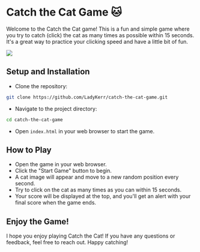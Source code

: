 # Catch the Cat Game 🐱

Welcome to the Catch the Cat game! This is a fun and simple game where you try to catch (click) the cat as many times as possible within 15 seconds. It's a great way to practice your clicking speed and have a little bit of fun.

<img src='https://github.com/user-attachments/assets/d62a4d7a-5870-4608-b006-518d4929def6' >

## Setup and Installation
- Clone the repository:

```bash
git clone https://github.com/LadyKerr/catch-the-cat-game.git
```
- Navigate to the project directory:

```bash
cd catch-the-cat-game
```

- Open `index.html` in your web browser to start the game.

## How to Play
- Open the game in your web browser.
- Click the "Start Game" button to begin.
- A cat image will appear and move to a new random position every second.
- Try to click on the cat as many times as you can within 15 seconds.
- Your score will be displayed at the top, and you'll get an alert with your final score when the game ends.

## Enjoy the Game!
I hope you enjoy playing Catch the Cat! If you have any questions or feedback, feel free to reach out. Happy catching!
